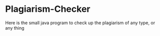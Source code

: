 # Plagiarism-Checker
Here is the small java program to check up the plagiarism of any type, or any thing
